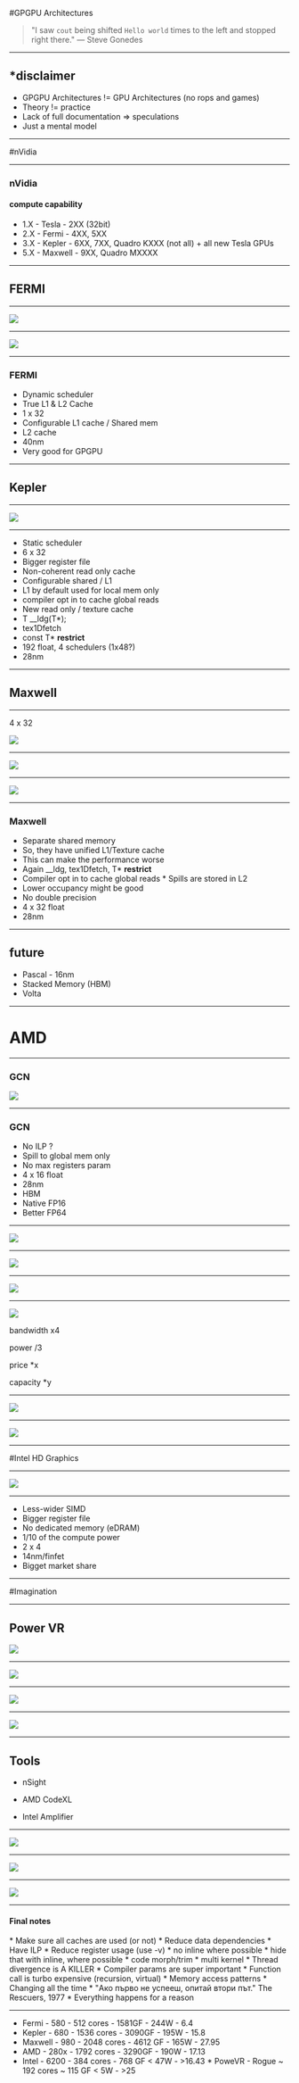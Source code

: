 #GPGPU Architectures

>"I saw `cout` being shifted `Hello world` times to the left and stopped right there."
— Steve Gonedes

---

## *disclaimer

* GPGPU Architectures != GPU Architectures (no rops and games)
* Theory != practice
* Lack of full documentation => speculations
* Just a mental model

---

#nVidia

---

### nVidia
#### compute capability 

* 1.X - Tesla - 2XX (32bit) 
* 2.X - Fermi - 4XX, 5XX
* 3.X - Kepler - 6XX, 7XX, Quadro KXXX (not all) + all new Tesla GPUs
* 5.X - Maxwell - 9XX, Quadro MXXXX

---

## FERMI

---

![](./images/9.PNG)

---

![](./images/10.PNG)

---

### FERMI

* Dynamic scheduler
* True L1 & L2 Cache
* 1 x 32
* Configurable L1 cache / Shared mem
* L2 cache
* 40nm
* Very good for GPGPU

---

## Kepler

---

![](./images/11.PNG)

---

* Static scheduler
* 6 x 32
* Bigger register file
* Non-coherent read only cache
* Configurable shared / L1
* L1 by default used for local mem only
* compiler opt in to cache global reads
* New read only / texture cache
* T __ldg(T*);
* tex1Dfetch
* const T* __restrict__
* 192 float, 4 schedulers (1x48?)
* 28nm

---

## Maxwell

---

4 x 32

![](./images/12.PNG)

---

![](./images/13.PNG)

---

![](./images/14.PNG)

---

### Maxwell

* Separate shared memory
* So, they have unified L1/Texture cache
* This can make the performance worse
* Again __ldg, tex1Dfetch, T* __restrict__
* Compiler opt in to cache global reads
​​* Spills are stored in L2
* Lower occupancy might be good
* No double precision
* 4 x 32 float
* 28nm

---

## future
* Pascal - 16nm
* Stacked Memory (HBM)
* Volta

---

# AMD

---

### GCN 

![](./images/15.PNG)

---

### GCN

* No ILP ?
* Spill to global mem only
* No max registers param
* 4 x 16 float
* 28nm
* HBM
* Native FP16
* Better FP64

---

![](./images/16.PNG)

---

![](./images/17.PNG)

---

![](./images/18.PNG)

---

![](./images/19.PNG)

bandwidth x4

power /3

price *x

capacity *y

---

![](./images/20.PNG)

---

![](./images/21.PNG)

---

#Intel HD Graphics

---

![](./images/22.PNG)

---

* Less-wider SIMD
* Bigger register file
* No dedicated memory (eDRAM)
* 1/10 of the compute power
* 2 x 4
* 14nm/finfet
* Bigget market share

---

#Imagination

---

## Power VR
![](./images/23.PNG)

---

![](./images/24.PNG)

---

![](./images/25.PNG)

---

![](./images/26.PNG)

---

## Tools

* nSight

* AMD CodeXL

* Intel Amplifier

---

![](./images/28.png)

---

![](./images/29.jpg)

---

![](./images/30.png)

---

#### Final notes

​* Make sure all caches are used (or not)
​* Reduce data dependencies
​* Have ILP
​* Reduce register usage (use -v)
​* no inline where possible
​* hide that with inline, where possible
​* code morph/trim
​* multi kernel
​* Thread divergence is A KILLER
​* Compiler params are super important
​* Function call is turbo expensive (recursion, virtual)
​* Memory access patterns 
​* Changing all the time
​* "Ако първо не успееш, опитай втори път." The Rescuers, 1977
​* Everything happens for a reason 

---

* Fermi        -   580  -    512 cores - 1581GF   - 244W - 6.4
* Kepler       -  680  -   1536 cores - 3090GF  - 195W - 15.8
* Maxwell    -  980  -   2048 cores - 4612 GF - 165W - 27.95
* AMD          - 280x  -   1792 cores - 3290GF - 190W - 17.13
* Intel          - 6200   -     384 cores -  768 GF < 47W - >16.43
​* PoweVR   - Rogue ~     192 cores ~ 115 GF < 5W   - >25